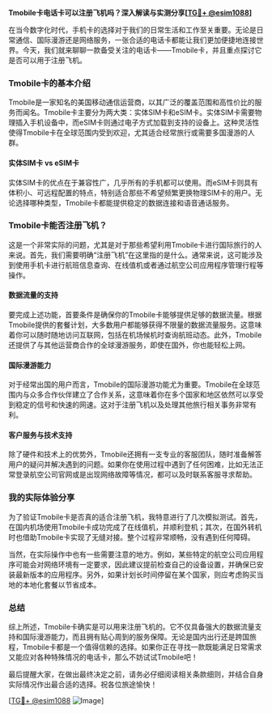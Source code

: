 **Tmobile卡电话卡可以注册飞机吗？深入解读与实测分享[[TG💪+ @esim1088](https://t.me/s/esim1088)]**

在当今数字化时代，手机卡的选择对于我们的日常生活和工作至关重要。无论是日常通信、国际漫游还是网络服务，一张合适的电话卡都能让我们更加便捷地连接世界。今天，我们就来聊聊一款备受关注的电话卡——Tmobile卡，并且重点探讨它是否可以用于注册飞机。

### Tmobile卡的基本介绍

Tmobile是一家知名的美国移动通信运营商，以其广泛的覆盖范围和高性价比的服务而闻名。Tmobile卡主要分为两大类：实体SIM卡和eSIM卡。实体SIM卡需要物理插入手机设备中，而eSIM卡则通过电子方式加载到支持的设备上。这种灵活性使得Tmobile卡在全球范围内受到欢迎，尤其适合经常旅行或需要多国漫游的人群。

#### 实体SIM卡 vs eSIM卡

实体SIM卡的优点在于兼容性广，几乎所有的手机都可以使用。而eSIM卡则具有体积小、可远程配置的特点，特别适合那些不希望频繁更换物理SIM卡的用户。无论选择哪种类型，Tmobile卡都能提供稳定的数据连接和语音通话服务。

### Tmobile卡能否注册飞机？

这是一个非常实际的问题，尤其是对于那些希望利用Tmobile卡进行国际旅行的人来说。首先，我们需要明确“注册飞机”在这里指的是什么。通常来说，这可能涉及到使用手机卡进行航班信息查询、在线值机或者通过航空公司应用程序管理行程等操作。

#### 数据流量的支持

要完成上述功能，首要条件是确保你的Tmobile卡能够提供足够的数据流量。根据Tmobile提供的套餐计划，大多数用户都能够获得不限量的数据流量服务。这意味着你可以随时随地访问互联网，包括在机场候机时查询航班动态。此外，Tmobile还提供了与其他运营商合作的全球漫游服务，即使在国外，你也能轻松上网。

#### 国际漫游能力

对于经常出国的用户而言，Tmobile的国际漫游功能尤为重要。Tmobile在全球范围内与众多合作伙伴建立了合作关系，这意味着你在多个国家和地区依然可以享受到稳定的信号和快速的网速。这对于注册飞机以及处理其他旅行相关事务非常有利。

#### 客户服务与技术支持

除了硬件和技术上的优势外，Tmobile还拥有一支专业的客服团队，随时准备解答用户的疑问并解决遇到的问题。如果你在使用过程中遇到了任何困难，比如无法正常登录航空公司官网或是出现网络故障等情况，都可以及时联系客服寻求帮助。

### 我的实际体验分享

为了验证Tmobile卡是否真的适合注册飞机，我特意进行了几次模拟测试。首先，在国内机场使用Tmobile卡成功完成了在线值机，并顺利登机；其次，在国外转机时也借助Tmobile卡实现了无缝对接。整个过程非常顺畅，没有遇到任何障碍。

当然，在实际操作中也有一些需要注意的地方。例如，某些特定的航空公司应用程序可能会对网络环境有一定要求，因此建议提前检查自己的设备设置，并确保已安装最新版本的应用程序。另外，如果计划长时间停留在某个国家，则应考虑购买当地的本地化套餐以节省成本。

### 总结

综上所述，Tmobile卡确实是可以用来注册飞机的。它不仅具备强大的数据流量支持和国际漫游能力，而且拥有贴心周到的服务保障。无论是国内出行还是跨国旅程，Tmobile卡都是一个值得信赖的选择。如果你正在寻找一款既能满足日常需求又能应对各种特殊情况的电话卡，那么不妨试试Tmobile吧！

最后提醒大家，在做出最终决定之前，请务必仔细阅读相关条款细则，并结合自身实际情况作出最合适的选择。祝各位旅途愉快！

[[TG💪+ @esim1088](https://t.me/s/esim1088) ![Image](https://i.postimg.cc/4NQfJmqS/Snipaste-2025-05-13-00-14-12.png)]